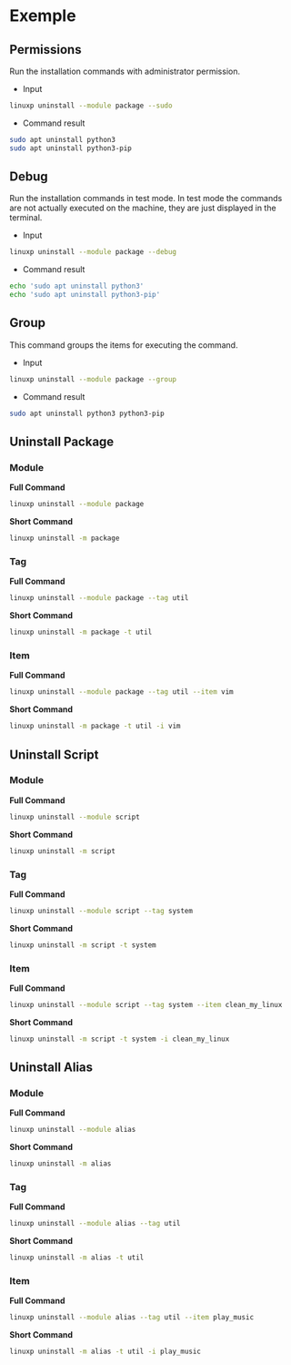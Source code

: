 # Exemple

## Permissions

Run the installation commands with administrator permission.

- Input

```bash
linuxp uninstall --module package --sudo
```

- Command result

```bash
sudo apt uninstall python3
sudo apt uninstall python3-pip
```

## Debug

Run the installation commands in test mode. In test mode the commands are not
actually executed on the machine, they are just displayed in the terminal.

- Input

```bash
linuxp uninstall --module package --debug
```

- Command result

```bash
echo 'sudo apt uninstall python3'
echo 'sudo apt uninstall python3-pip'
```

## Group

This command groups the items for executing the command.

- Input

```bash
linuxp uninstall --module package --group
```

- Command result

```bash
sudo apt uninstall python3 python3-pip
```

## Uninstall Package

### Module

**Full Command**
```bash
linuxp uninstall --module package
```
**Short Command**
```bash
linuxp uninstall -m package
```

### Tag

**Full Command**
```bash
linuxp uninstall --module package --tag util
```
**Short Command**
```bash
linuxp uninstall -m package -t util
```

### Item

**Full Command**
```bash
linuxp uninstall --module package --tag util --item vim
```

**Short Command**
```bash
linuxp uninstall -m package -t util -i vim
```

## Uninstall Script

### Module

**Full Command**
```bash
linuxp uninstall --module script
```
**Short Command**
```bash
linuxp uninstall -m script
```

### Tag

**Full Command**
```bash
linuxp uninstall --module script --tag system
```
**Short Command**
```bash
linuxp uninstall -m script -t system
```

### Item

**Full Command**
```bash
linuxp uninstall --module script --tag system --item clean_my_linux
```

**Short Command**
```bash
linuxp uninstall -m script -t system -i clean_my_linux
```


## Uninstall Alias

### Module

**Full Command**
```bash
linuxp uninstall --module alias
```
**Short Command**
```bash
linuxp uninstall -m alias
```

### Tag

**Full Command**
```bash
linuxp uninstall --module alias --tag util
```
**Short Command**
```bash
linuxp uninstall -m alias -t util
```

### Item

**Full Command**
```bash
linuxp uninstall --module alias --tag util --item play_music
```

**Short Command**
```bash
linuxp uninstall -m alias -t util -i play_music
```